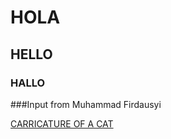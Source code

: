 # HOLA 
## HELLO
### HALLO


###Input from Muhammad Firdausyi 

[CARRICATURE OF A CAT](https://i.pinimg.com/736x/c9/55/3c/c9553cfaf523d9c0171755bc83d4821c.jpg)
